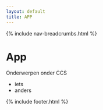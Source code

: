```yaml
---
layout: default
title: APP
---
```


{% include nav-breadcrumbs.html %}


# App
Onderwerpen onder CCS
* iets
* anders

{% include footer.html %}
